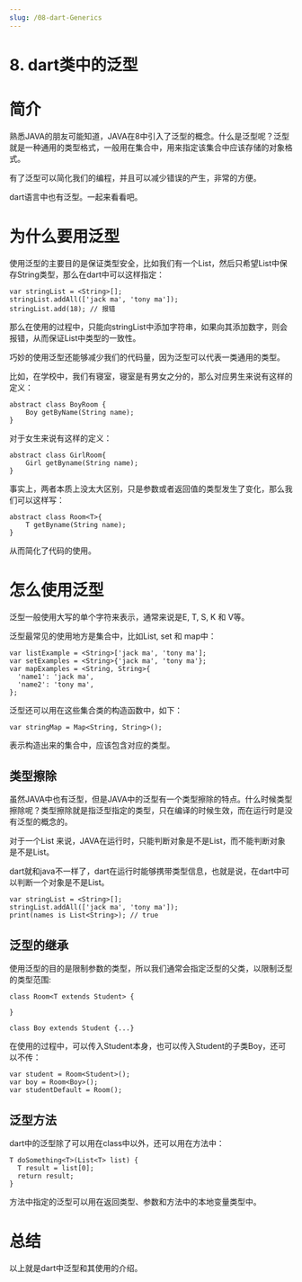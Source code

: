 ```yaml
---
slug: /08-dart-Generics
---
```


# 8. dart类中的泛型



# 简介

熟悉JAVA的朋友可能知道，JAVA在8中引入了泛型的概念。什么是泛型呢？泛型就是一种通用的类型格式，一般用在集合中，用来指定该集合中应该存储的对象格式。

有了泛型可以简化我们的编程，并且可以减少错误的产生，非常的方便。

dart语言中也有泛型。一起来看看吧。

# 为什么要用泛型

使用泛型的主要目的是保证类型安全，比如我们有一个List，然后只希望List中保存String类型，那么在dart中可以这样指定：

```
var stringList = <String>[];
stringList.addAll(['jack ma', 'tony ma']);
stringList.add(18); // 报错
```

那么在使用的过程中，只能向stringList中添加字符串，如果向其添加数字，则会报错，从而保证List中类型的一致性。

巧妙的使用泛型还能够减少我们的代码量，因为泛型可以代表一类通用的类型。

比如，在学校中，我们有寝室，寝室是有男女之分的，那么对应男生来说有这样的定义：

```
abstract class BoyRoom {
    Boy getByName(String name);
}
```

对于女生来说有这样的定义：

```
abstract class GirlRoom{
    Girl getByname(String name);
}
```

事实上，两者本质上没太大区别，只是参数或者返回值的类型发生了变化，那么我们可以这样写：

```
abstract class Room<T>{
    T getByname(String name);
}
```

从而简化了代码的使用。

# 怎么使用泛型

泛型一般使用大写的单个字符来表示，通常来说是E, T, S, K 和 V等。

泛型最常见的使用地方是集合中，比如List, set 和 map中：

```
var listExample = <String>['jack ma', 'tony ma'];
var setExamples = <String>{'jack ma', 'tony ma'};
var mapExamples = <String, String>{
  'name1': 'jack ma',
  'name2': 'tony ma',
};
```

泛型还可以用在这些集合类的构造函数中，如下：

```
var stringMap = Map<String, String>();
```

表示构造出来的集合中，应该包含对应的类型。

## 类型擦除

虽然JAVA中也有泛型，但是JAVA中的泛型有一个类型擦除的特点。什么时候类型擦除呢？类型擦除就是指泛型指定的类型，只在编译的时候生效，而在运行时是没有泛型的概念的。

对于一个List<String> 来说，JAVA在运行时，只能判断对象是不是List，而不能判断对象是不是List<String>。

dart就和java不一样了，dart在运行时能够携带类型信息，也就是说，在dart中可以判断一个对象是不是List<String>。

```
var stringList = <String>[];
stringList.addAll(['jack ma', 'tony ma']);
print(names is List<String>); // true
```

## 泛型的继承

使用泛型的目的是限制参数的类型，所以我们通常会指定泛型的父类，以限制泛型的类型范围:

```
class Room<T extends Student> {

}

class Boy extends Student {...}
```

在使用的过程中，可以传入Student本身，也可以传入Student的子类Boy，还可以不传：


```
var student = Room<Student>();
var boy = Room<Boy>();
var studentDefault = Room();
```

## 泛型方法

dart中的泛型除了可以用在class中以外，还可以用在方法中：

```
T doSomething<T>(List<T> list) {
  T result = list[0];
  return result;
}
```

方法中指定的泛型可以用在返回类型、参数和方法中的本地变量类型中。

# 总结

以上就是dart中泛型和其使用的介绍。










